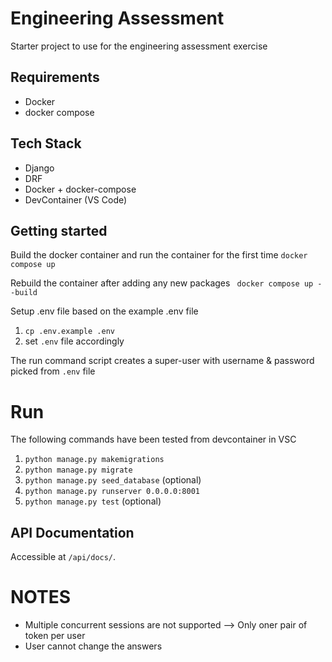 # Engineering Assessment

Starter project to use for the engineering assessment exercise

## Requirements
- Docker
- docker compose

## Tech Stack
- Django
- DRF
- Docker + docker-compose
- DevContainer (VS Code)

## Getting started
Build the docker container and run the container for the first time
```docker compose up```

Rebuild the container after adding any new packages
``` docker compose up --build```

Setup .env file based on the example .env file
1. `cp .env.example .env`
2. set `.env` file accordingly

The run command script creates a super-user with username & password picked from `.env` file

# Run
The following commands have been tested from devcontainer in VSC
1. `python manage.py makemigrations`
2. `python manage.py migrate`
3. `python manage.py seed_database` (optional)
4. `python manage.py runserver 0.0.0.0:8001`
5. `python manage.py test` (optional)

## API Documentation
Accessible at `/api/docs/`.

# NOTES
- Multiple concurrent sessions are not supported --> Only oner pair of token per user
- User cannot change the answers